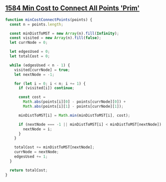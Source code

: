 ## [1584 Min Cost to Connect All Points 'Prim'](https://leetcode.com/problems/min-cost-to-connect-all-points/description/)

<!-- notecardId: 1753184077448 -->

```js
function minCostConnectPoints(points) {
  const n = points.length;

  const minDistToMST = new Array(n).fill(Infinity);
  const visited = new Array(n).fill(false);
  let currNode = 0;

  let edgesUsed = 0;
  let totalCost = 0;

  while (edgesUsed < n - 1) {
    visited[currNode] = true;
    let nextNode = -1;

    for (let i = 0; i < n; i += 1) {
      if (visited[i]) continue;

      const cost =
        Math.abs(points[i][0] - points[currNode][0]) +
        Math.abs(points[i][1] - points[currNode][1]);

      minDistToMST[i] = Math.min(minDistToMST[i], cost);

      if (nextNode === -1 || minDistToMST[i] < minDistToMST[nextNode]) {
        nextNode = i;
      }
    }

    totalCost += minDistToMST[nextNode];
    currNode = nextNode;
    edgesUsed += 1;
  }

  return totalCost;
}
```

